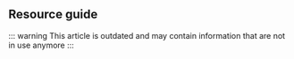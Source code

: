 ## Resource guide

::: warning
This article is outdated and may contain information that are not in use anymore
:::

<!--@include: ./add-listener.md -->
<!--@include: ./add-tab.md -->
<!--@include: ./delete-statements.md -->
<!--@include: ./extend-from-resource.md -->
<!--@include: ./make-resource-sortable.md -->
